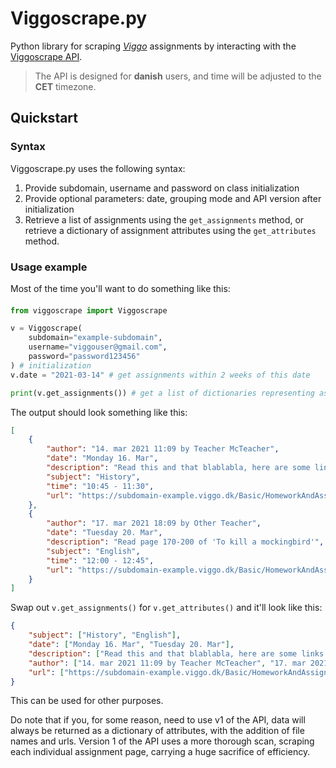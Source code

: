 # Viggoscrape.py

Python library for scraping *[Viggo](http://viggo.dk/)* assignments by interacting with the [Viggoscrape API](http://viggoscrape.xyz/).

>The API is designed for **danish** users, and time will be adjusted to the **CET** timezone.

## Quickstart

### Syntax

Viggoscrape.py uses the following syntax:
1. Provide subdomain, username and password on class initialization
2. Provide optional parameters: date, grouping mode and API version after initialization
3. Retrieve a list of assignments using the `get_assignments` method, or retrieve a
dictionary of assignment attributes using the `get_attributes` method.

### Usage example

Most of the time you'll want to do something like this:

#### 

```python
from viggoscrape import Viggoscrape

v = Viggoscrape(
    subdomain="example-subdomain",
    username="viggouser@gmail.com",
    password="password123456"
) # initialization
v.date = "2021-03-14" # get assignments within 2 weeks of this date

print(v.get_assignments()) # get a list of dictionaries representing assignments

```

The output should look something like this:
```json
[
    {
        "author": "14. mar 2021 11:09 by Teacher McTeacher",
        "date": "Monday 16. Mar",
        "description": "Read this and that blablabla, here are some links: https://github.com/nangurepo/ https://viggoscrape.xyz/",
        "subject": "History",
        "time": "10:45 - 11:30",
        "url": "https://subdomain-example.viggo.dk/Basic/HomeworkAndAssignment/Details/1234/#modal"
    },
    {
        "author": "17. mar 2021 18:09 by Other Teacher",
        "date": "Tuesday 20. Mar",
        "description": "Read page 170-200 of 'To kill a mockingbird'",
        "subject": "English",
        "time": "12:00 - 12:45",
        "url": "https://subdomain-example.viggo.dk/Basic/HomeworkAndAssignment/Details/5678/#modal"
    }
]
```
Swap out `v.get_assignments()` for `v.get_attributes()` and it'll look like this:

```json
{
    "subject": ["History", "English"],
    "date": ["Monday 16. Mar", "Tuesday 20. Mar"],
    "description": ["Read this and that blablabla, here are some links: https://github.com/nangurepo/ https://viggoscrape.xyz/", "Read page 170-200 of 'To kill a mockingbird'"],
    "author": ["14. mar 2021 11:09 by Teacher McTeacher", "17. mar 2021 18:09 by Other Teacher"],
    "url": ["https://subdomain-example.viggo.dk/Basic/HomeworkAndAssignment/Details/1234/#modal", "https://subdomain-example.viggo.dk/Basic/HomeworkAndAssignment/Details/5678/#modal"]
}
```
This can be used for other purposes.

Do note that if you, for some reason, need to use v1 of the API, data will always be returned as a dictionary of attributes, with the addition of file names and urls. Version 1 of the API uses a more thorough scan, scraping each individual assignment page, carrying a huge sacrifice of efficiency.

